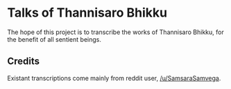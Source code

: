 # Talks of Thannisaro Bhikku

The hope of this project is to transcribe the works of Thannisaro Bhikku, for the benefit of all sentient beings.

## Credits

Existant transcriptions come mainly from reddit user, [/u/SamsaraSamvega](https://reddit.com/user/SamsaraSamvega).